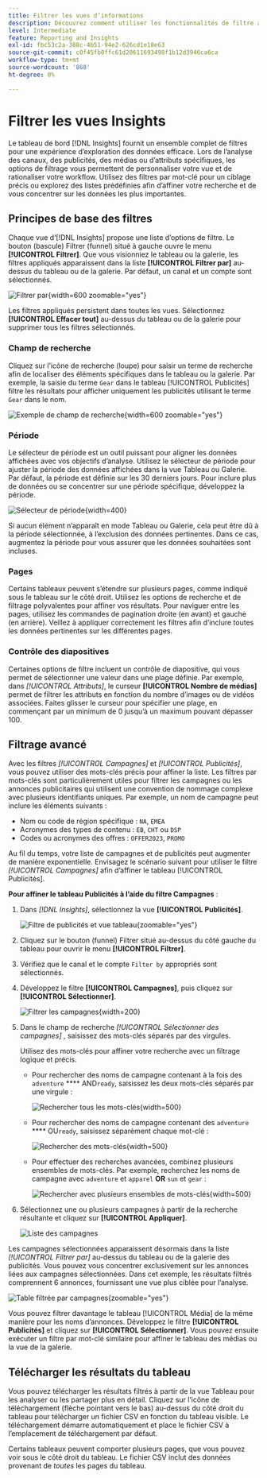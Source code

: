 ```yaml
---
title: Filtrer les vues d’informations
description: Découvrez comment utiliser les fonctionnalités de filtre améliorées avec Insights.
level: Intermediate
feature: Reporting and Insights
exl-id: fbc53c2a-388c-4b51-94e2-626cd1e18e63
source-git-commit: c0f45fb0ffc61d20611693498f1b12d3946ca6ca
workflow-type: tm+mt
source-wordcount: '868'
ht-degree: 0%

---
```


# Filtrer les vues Insights

Le tableau de bord [!DNL Insights] fournit un ensemble complet de filtres pour une expérience d’exploration des données efficace. Lors de l’analyse des canaux, des publicités, des médias ou d’attributs spécifiques, les options de filtrage vous permettent de personnaliser votre vue et de rationaliser votre workflow. Utilisez des filtres par mot-clé pour un ciblage précis ou explorez des listes prédéfinies afin d’affiner votre recherche et de vous concentrer sur les données les plus importantes.

## Principes de base des filtres

Chaque vue d’[!DNL Insights] propose une liste d’options de filtre. Le bouton (bascule) Filtrer (funnel) situé à gauche ouvre le menu **[!UICONTROL Filtrer]**. Que vous visionniez le tableau ou la galerie, les filtres appliqués apparaissent dans la liste **[!UICONTROL Filtrer par]** au-dessus du tableau ou de la galerie. Par défaut, un canal et un compte sont sélectionnés.

![Filtrer par](/help/assets/insights-filter-by.png "Filtrer par"){width=600 zoomable="yes"}

Les filtres appliqués persistent dans toutes les vues. Sélectionnez **[!UICONTROL Effacer tout]** au-dessus du tableau ou de la galerie pour supprimer tous les filtres sélectionnés.

### Champ de recherche

Cliquez sur l’icône de recherche (loupe) pour saisir un terme de recherche afin de localiser des éléments spécifiques dans le tableau ou la galerie. Par exemple, la saisie du terme `Gear` dans le tableau [!UICONTROL Publicités] filtre les résultats pour afficher uniquement les publicités utilisant le terme `Gear` dans le nom.

![Exemple de champ de recherche](/help/assets/insights-search.png "Recherchez les annonces dont le nom contient « engrenage »"){width=600 zoomable="yes"}

### Période

Le sélecteur de période est un outil puissant pour aligner les données affichées avec vos objectifs d’analyse. Utilisez le sélecteur de période pour ajuster la période des données affichées dans la vue Tableau ou Galerie. Par défaut, la période est définie sur les 30 derniers jours. Pour inclure plus de données ou se concentrer sur une période spécifique, développez la période.

![Sélecteur de période](/help/assets/insights-date-range.png "Sélectionnez une période"){width=400}

Si aucun élément n’apparaît en mode Tableau ou Galerie, cela peut être dû à la période sélectionnée, à l’exclusion des données pertinentes. Dans ce cas, augmentez la période pour vous assurer que les données souhaitées sont incluses.

### Pages

Certains tableaux peuvent s’étendre sur plusieurs pages, comme indiqué sous le tableau sur le côté droit. Utilisez les options de recherche et de filtrage polyvalentes pour affiner vos résultats. Pour naviguer entre les pages, utilisez les commandes de pagination droite (en avant) et gauche (en arrière). Veillez à appliquer correctement les filtres afin d’inclure toutes les données pertinentes sur les différentes pages.

### Contrôle des diapositives

Certaines options de filtre incluent un contrôle de diapositive, qui vous permet de sélectionner une valeur dans une plage définie. Par exemple, dans _[!UICONTROL Attributs]_, le curseur **[!UICONTROL Nombre de médias]** permet de filtrer les attributs en fonction du nombre d’images ou de vidéos associées. Faites glisser le curseur pour spécifier une plage, en commençant par un minimum de 0 jusqu’à un maximum pouvant dépasser 100.

## Filtrage avancé

Avec les filtres _[!UICONTROL Campagnes]_ et _[!UICONTROL Publicités]_, vous pouvez utiliser des mots-clés précis pour affiner la liste. Les filtres par mots-clés sont particulièrement utiles pour filtrer les campagnes ou les annonces publicitaires qui utilisent une convention de nommage complexe avec plusieurs identifiants uniques. Par exemple, un nom de campagne peut inclure les éléments suivants :

- Nom ou code de région spécifique : `NA`, `EMEA`
- Acronymes des types de contenu : `EB`, `CHT` ou `DSP`
- Codes ou acronymes des offres : `OFFER2023`, `PROMO`

Au fil du temps, votre liste de campagnes et de publicités peut augmenter de manière exponentielle. Envisagez le scénario suivant pour utiliser le filtre _[!UICONTROL Campagnes]_ afin d’affiner le tableau [!UICONTROL Publicités].

**Pour affiner le tableau Publicités à l’aide du filtre Campagnes** :

1. Dans _[!DNL Insights]_, sélectionnez la vue **[!UICONTROL Publicités]**.

   ![Filtre de publicités et vue tableau](/help/assets/insights-ads-filter.png "Publicités avec menu de filtre"){zoomable="yes"}

1. Cliquez sur le bouton (funnel) Filtrer situé au-dessus du côté gauche du tableau pour ouvrir le menu **[!UICONTROL Filtrer]**.

1. Vérifiez que le canal et le compte `Filter by` appropriés sont sélectionnés.

1. Développez le filtre **[!UICONTROL Campagnes]**, puis cliquez sur **[!UICONTROL Sélectionner]**.

   ![Filtrer les campagnes](/help/assets/insights-filter-campaigns-expand.png "Développer le filtre des campagnes"){width=200}

1. Dans le champ de recherche _[!UICONTROL Sélectionner des campagnes]_ , saisissez des mots-clés séparés par des virgules.

   Utilisez des mots-clés pour affiner votre recherche avec un filtrage logique et précis.

   - Pour rechercher des noms de campagne contenant à la fois des `adventure` **** AND`ready`, saisissez les deux mots-clés séparés par une virgule :

     ![Rechercher tous les mots-clés](/help/assets/insights-select-campaigns-and.png "Rechercher les noms de campagne contenant les deux mots-clés"){width=500}

   - Pour rechercher des noms de campagne contenant des `adventure` **** OU`ready`, saisissez séparément chaque mot-clé :

     ![Rechercher des mots-clés](/help/assets/insights-select-campaigns-or.png "Rechercher les noms de campagne qui contiennent au moins un mot-clé"){width=500}

   - Pour effectuer des recherches avancées, combinez plusieurs ensembles de mots-clés. Par exemple, recherchez les noms de campagne avec `adventure` et `apparel` **OR** `sun` et `gear` :

     ![Rechercher avec plusieurs ensembles de mots-clés](/help/assets/insights-advanced-or.png "Rechercher des noms de campagne à l’aide de plusieurs ensembles de mots-clés"){width=500}

1. Sélectionnez une ou plusieurs campagnes à partir de la recherche résultante et cliquez sur **[!UICONTROL Appliquer]**.

   ![Liste des campagnes](/help/assets/insights-select-campaigns-list.png "Sélectionner les campagnes à inclure")

Les campagnes sélectionnées apparaissent désormais dans la liste _[!UICONTROL Filtrer par]_ au-dessus du tableau ou de la galerie des publicités. Vous pouvez vous concentrer exclusivement sur les annonces liées aux campagnes sélectionnées. Dans cet exemple, les résultats filtrés comprennent 6 annonces, fournissant une vue plus ciblée pour l’analyse.

![Table filtrée par campagnes](/help/assets/insights-filter-by-campaigns.png "Table avec filtre campagnes"){zoomable="yes"}

Vous pouvez filtrer davantage le tableau [!UICONTROL Média] de la même manière pour les noms d’annonces. Développez le filtre **[!UICONTROL Publicités]** et cliquez sur **[!UICONTROL Sélectionner]**. Vous pouvez ensuite exécuter un filtre par mot-clé similaire pour affiner le tableau des médias ou la vue de la galerie.

## Télécharger les résultats du tableau

Vous pouvez télécharger les résultats filtrés à partir de la vue Tableau pour les analyser ou les partager plus en détail. Cliquez sur l’icône de téléchargement (flèche pointant vers le bas) au-dessus du côté droit du tableau pour télécharger un fichier CSV en fonction du tableau visible. Le téléchargement démarre automatiquement et place le fichier CSV à l’emplacement de téléchargement par défaut.

Certains tableaux peuvent comporter plusieurs pages, que vous pouvez voir sous le côté droit du tableau. Le fichier CSV inclut des données provenant de _toutes_ les pages du tableau.
